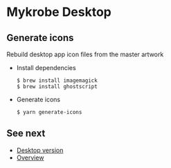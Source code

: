 # Mykrobe Desktop

## Generate icons

Rebuild desktop app icon files from the master artwork

* Install dependencies

	```
	$ brew install imagemagick
	$ brew install ghostscript
	```
	
* Generate icons

	```
	$ yarn generate-icons
	```
	
## See next

- [Desktop version](desktop.md)
- [Overview](../README.md)